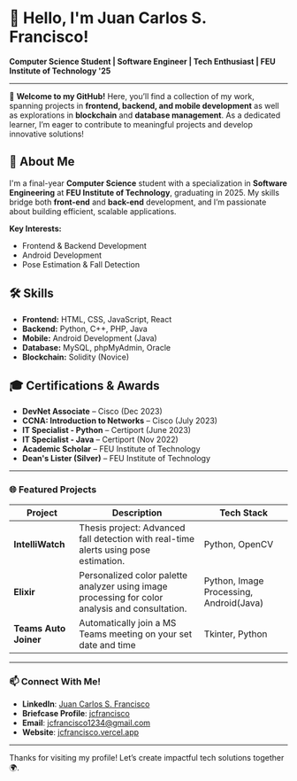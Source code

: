 # 👋 Hello, I'm Juan Carlos S. Francisco!
**Computer Science Student | Software Engineer | Tech Enthusiast | FEU Institute of Technology '25**

---

🌟 **Welcome to my GitHub!** Here, you’ll find a collection of my work, spanning projects in **frontend, backend, and mobile development** as well as explorations in **blockchain** and **database management**. As a dedicated learner, I’m eager to contribute to meaningful projects and develop innovative solutions!

## 🚀 About Me
I'm a final-year **Computer Science** student with a specialization in **Software Engineering** at **FEU Institute of Technology**, graduating in 2025. My skills bridge both **front-end** and **back-end** development, and I’m passionate about building efficient, scalable applications.

**Key Interests:**  
- Frontend & Backend Development
- Android Development
- Pose Estimation & Fall Detection

## 🛠 Skills
- **Frontend:** HTML, CSS, JavaScript, React
- **Backend:** Python, C++, PHP, Java
- **Mobile:** Android Development (Java)
- **Database:** MySQL, phpMyAdmin, Oracle
- **Blockchain:** Solidity (Novice)

## 🎓 Certifications & Awards
- **DevNet Associate** – Cisco (Dec 2023)
- **CCNA: Introduction to Networks** – Cisco (July 2023)
- **IT Specialist - Python** – Certiport (June 2023)
- **IT Specialist - Java** – Certiport (Nov 2022)
- **Academic Scholar** – FEU Institute of Technology
- **Dean's Lister (Silver)** – FEU Institute of Technology

---

### 🌐 Featured Projects
| Project                   | Description                                                                                       | Tech Stack                     |
|---------------------------|---------------------------------------------------------------------------------------------------|--------------------------------|
| **IntelliWatch**          | Thesis project: Advanced fall detection with real-time alerts using pose estimation.              | Python, OpenCV                 |
| **Elixir**                | Personalized color palette analyzer using image processing for color analysis and consultation.  | Python, Image Processing, Android(Java)|
| **Teams Auto Joiner**     | Automatically join a MS Teams meeting on your set date and time                                  | Tkinter, Python        |

---

### 📫 Connect With Me!
- **LinkedIn**: [Juan Carlos S. Francisco](https://linkedin.com/in/jcsamsonfrancisco)
- **Briefcase Profile**: [jcfrancisco](https://edith.feutech.edu.ph/briefcase/profile/jcfrancisco)
- **Email**: [jcfrancisco1234@gmail.com](mailto:jcfrancisco1234@gmail.com)
- **Website**: [jcfrancisco.vercel.app](jcfrancisco.vercel.app)

---

Thanks for visiting my profile! Let’s create impactful tech solutions together 🌍.
